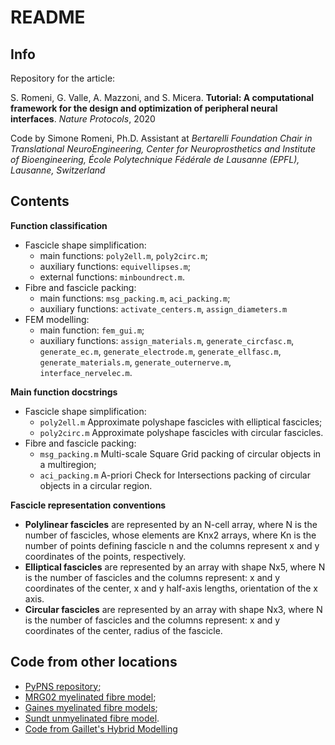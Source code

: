 # README
## Info
Repository for the article:

S. Romeni, G. Valle, A. Mazzoni, and S. Micera. **Tutorial: A computational framework for the design and optimization of peripheral neural interfaces**. *Nature Protocols*, 2020

Code by Simone Romeni, Ph.D. Assistant at *Bertarelli Foundation Chair in Translational NeuroEngineering, Center for Neuroprosthetics and Institute of Bioengineering, École Polytechnique Fédérale de Lausanne (EPFL), Lausanne, Switzerland*

## Contents
**Function classification**
* Fascicle shape simplification:
  * main functions: `poly2ell.m`, `poly2circ.m`;
  * auxiliary functions: `equivellipses.m`;
  * external functions: `minboundrect.m`.
* Fibre and fascicle packing:
  * main functions: `msg_packing.m`, `aci_packing.m`;
  * auxiliary functions: `activate_centers.m`, `assign_diameters.m`
* FEM modelling:
  * main function: `fem_gui.m`;
  * auxiliary functions: `assign_materials.m`, `generate_circfasc.m`, `generate_ec.m`, `generate_electrode.m`, `generate_ellfasc.m`, `generate_materials.m`, `generate_outernerve.m`, `interface_nervelec.m`.

**Main function docstrings**
* Fascicle shape simplification:
  * `poly2ell.m` Approximate polyshape fascicles with elliptical fascicles;
  * `poly2circ.m` Approximate polyshape fascicles with circular fascicles.
* Fibre and fascicle packing:
  * `msg_packing.m` Multi-scale Square Grid packing of circular objects in a multiregion;
  * `aci_packing.m` A-priori Check for Intersections packing of circular objects in a circular region.

**Fascicle representation conventions**
* **Polylinear fascicles** are represented by an N-cell array, where N is the number of fascicles, whose elements are Knx2 arrays, where Kn is the number of points defining fascicle n and the columns represent x and y coordinates of the points, respectively.
* **Elliptical fascicles** are represented by an array with shape Nx5, where N is the number of fascicles and the columns represent: x and y coordinates of the center, x and y half-axis lengths, orientation of the x axis.
* **Circular fascicles** are represented by an array with shape Nx3, where N is the number of fascicles and the columns represent: x and y coordinates of the center, radius of the fascicle.

## Code from other locations
* [PyPNS repository](https://github.com/chlubba/PyPNS);
* [MRG02 myelinated fibre model](https://senselab.med.yale.edu/modeldb/showModel.cshtml?model=3810&file=/MRGaxon/#tabs-2);
* [Gaines myelinated fibre models](https://senselab.med.yale.edu/ModelDB/showmodel.cshtml?model=243841#tabs-2);
* [Sundt unmyelinated fibre model](https://senselab.med.yale.edu/ModelDB/showmodel.cshtml?model=187473#tabs-2).
* [Code from Gaillet's Hybrid Modelling](https://github.com/lne-lab/nBME2019)
